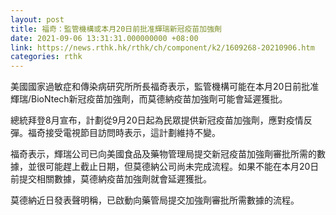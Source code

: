 ```yaml
---
layout: post
title: 福奇：監管機構或本月20日前批准輝瑞新冠疫苗加強劑
date: 2021-09-06 13:31:31.000000000 +08:00
link: https://news.rthk.hk/rthk/ch/component/k2/1609268-20210906.htm
categories: rthk
---
```


美國國家過敏症和傳染病研究所所長福奇表示，監管機構可能在本月20日前批准輝瑞/BioNtech新冠疫苗加強劑，而莫德納疫苗加強劑可能會延遲獲批。

總統拜登8月宣布，計劃從9月20日起為民眾提供新冠疫苗加強劑，應對疫情反彈。福奇接受電視節目訪問時表示，這計劃維持不變。

福奇表示，輝瑞公司已向美國食品及藥物管理局提交新冠疫苗加強劑審批所需的數據，並很可能趕上截止日期，但莫德納公司尚未完成流程。如果不能在本月20日前提交相關數據，莫德納疫苗加強劑就會延遲獲批。

莫德納近日發表聲明稱，已啟動向藥管局提交加強劑審批所需數據的流程。
